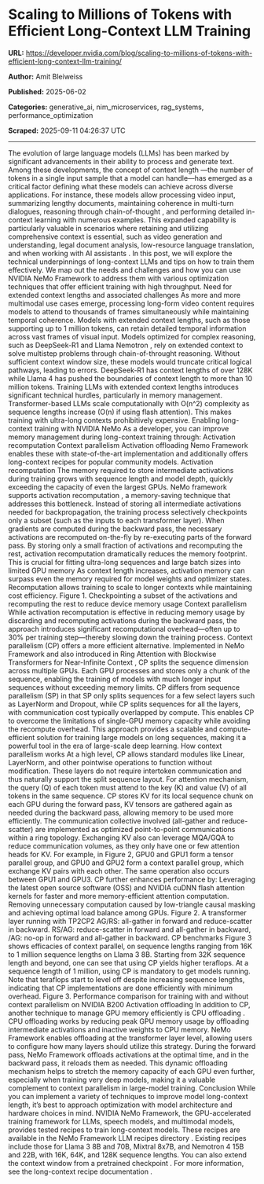 # Scaling to Millions of Tokens with Efficient Long-Context LLM Training

**URL:** https://developer.nvidia.com/blog/scaling-to-millions-of-tokens-with-efficient-long-context-llm-training/

**Author:** Amit Bleiweiss

**Published:** 2025-06-02

**Categories:** generative_ai, nim_microservices, rag_systems, performance_optimization

**Scraped:** 2025-09-11 04:26:37 UTC

---

The evolution of
large language models (LLMs)
has been marked by significant advancements in their ability to process and generate text. Among these developments, the concept of
context length
—the number of
tokens
in a single input sample that a model can handle—has emerged as a critical factor defining what these models can achieve across diverse applications.
For instance, these models allow processing video input, summarizing lengthy documents, maintaining coherence in multi-turn dialogues, reasoning through
chain-of-thought
, and performing detailed in-context learning with numerous examples. This expanded capability is particularly valuable in scenarios where retaining and utilizing comprehensive context is essential, such as video generation and understanding, legal document analysis, low-resource language translation, and when working with
AI assistants
.
In this post, we will explore the technical underpinnings of long-context LLMs and tips on how to train them effectively. We map out the needs and challenges and how you can use
NVIDIA NeMo Framework
to address them with various optimization techniques that offer efficient training with high throughput.
Need for extended context lengths and associated challenges
As more and more multimodal use cases emerge, processing long-form video content requires models to attend to thousands of frames simultaneously while maintaining temporal coherence. Models with extended context lengths, such as those supporting up to 1 million tokens, can retain detailed temporal information across vast frames of visual input.
Models optimized for complex reasoning, such as
DeepSeek-R1
and
Llama Nemotron
, rely on extended context to solve multistep problems through
chain-of-throught
reasoning. Without sufficient context window size, these models would truncate critical logical pathways, leading to errors. DeepSeek-R1 has context lengths of over 128K while Llama 4 has pushed the boundaries of context length to more than 10 million tokens.
Training LLMs with extended context lengths introduces significant technical hurdles, particularly in memory management. Transformer-based LLMs scale computationally with O(n^2) complexity as sequence lengths increase (O(n) if using flash attention). This makes training with ultra-long contexts prohibitively expensive.
Enabling long-context training with NVIDIA NeMo
As a developer, you can improve memory management during long-context training through:
Activation recomputation
Context parallelism
Activation offloading
Nemo Framework enables these with state-of-the-art implementation and additionally offers long-context recipes for popular community models.
Activation recomputation
The memory required to store intermediate activations during training grows with sequence length and model depth, quickly exceeding the capacity of even the largest GPUs.
NeMo framework supports
activation recomputation
, a memory-saving technique that addresses this bottleneck. Instead of storing all intermediate activations needed for backpropagation, the training process selectively checkpoints only a subset (such as the inputs to each transformer layer). When gradients are computed during the backward pass, the necessary activations are recomputed on-the-fly by re-executing parts of the forward pass.
By storing only a small fraction of activations and recomputing the rest, activation recomputation dramatically reduces the memory footprint. This is crucial for fitting ultra-long sequences and large batch sizes into limited GPU memory As context length increases, activation memory can surpass even the memory required for model weights and optimizer states. Recomputation allows training to scale to longer contexts while maintaining cost efficiency.
Figure 1. Checkpointing a subset of the activations and recomputing the rest to reduce device memory usage
Context parallelism
While activation recomputation is effective in reducing memory usage by discarding and recomputing activations during the backward pass, the approach introduces significant recomputational overhead—often up to 30% per training step—thereby slowing down the training process.
Context parallelism (CP)
offers a more efficient alternative. Implemented in NeMo Framework and
also introduced in
Ring Attention with Blockwise Transformers for Near-Infinite Context
, CP splits the sequence dimension across multiple GPUs. Each GPU processes and stores only a chunk of the sequence, enabling the training of models with much longer input sequences without exceeding memory limits.
CP differs from sequence parallelism (SP) in that SP only splits sequences for a few select layers such as LayerNorm and Dropout, while CP splits sequences for all the layers, with communication cost typically overlapped by compute. This enables CP to overcome the limitations of single-GPU memory capacity while avoiding the recompute overhead. This approach provides a scalable and compute-efficient solution for training large models on long sequences, making it a powerful tool in the era of large-scale deep learning.
How context parallelism works
At a high level, CP allows standard modules like Linear, LayerNorm, and other pointwise operations to function without modification. These layers do not require intertoken communication and thus naturally support the split sequence layout. For attention mechanism, the query (Q) of each token must attend to the key (K) and value (V) of all tokens in the same sequence.
CP stores KV for its local sequence chunk on each GPU during the forward pass, KV tensors are gathered again as needed during the backward pass, allowing memory to be used more efficiently. The communication collective involved (all-gather and reduce-scatter) are implemented as optimized point-to-point communications within a ring topology. Exchanging KV also can leverage MQA/GQA to reduce communication volumes, as they only have one or few attention heads for KV.
For example, in Figure 2, GPU0 and GPU1 form a tensor parallel group, and GPU0 and GPU2 form a context parallel group, which exchange KV pairs with each other. The same operation also occurs between GPU1 and GPU3. CP further enhances performance by:
Leveraging the latest open source software (OSS) and
NVIDIA cuDNN
flash attention kernels for faster and more memory-efficient attention computation.
Removing unnecessary computation caused by low-triangle causal masking and achieving optimal load balance among GPUs.
Figure 2. A transformer layer running with TP2CP2
AG/RS: all-gather in forward and reduce-scatter in backward. RS/AG: reduce-scatter in forward and all-gather in backward, /AG: no-op in forward and all-gather in backward.
CP benchmarks
Figure 3 shows efficacies of context parallel, on sequence lengths ranging from 16K to 1 million sequence lengths on Llama 3 8B. Starting from 32K sequence length and beyond, one can see that using CP yields higher teraflops. At a sequence length of 1 million, using CP is mandatory to get models running. Note that teraflops start to level off despite increasing sequence lengths, indicating that CP implementations are done efficiently with minimum overhead.
Figure 3. Performance comparison for training with and without context parallelism on NVIDIA B200
Activation offloading
In addition to CP, another technique to manage GPU memory efficiently is
CPU offloading
. CPU offloading works by reducing peak GPU memory usage by offloading intermediate activations and inactive weights to CPU memory. NeMo Framework enables offloading at the transformer layer level, allowing users to configure how many layers should utilize this strategy. During the forward pass, NeMo Framework offloads activations at the optimal time, and in the backward pass, it reloads them as needed.
This dynamic offloading mechanism helps to stretch the memory capacity of each GPU even further, especially when training very deep models, making it a valuable complement to context parallelism in large-model training.
Conclusion
While you can implement a variety of techniques to improve model long-context length, it’s best to approach optimization with model architecture and hardware choices in mind.
NVIDIA NeMo Framework, the GPU-accelerated training framework for LLMs, speech models, and multimodal models, provides tested recipes to train long-context models. These recipes are available in the
NeMo Framework LLM recipes directory
. Existing recipes include those for Llama 3 8B and 70B, Mixtral 8x7B, and Nemotron 4 15B and 22B, with 16K, 64K, and 128K sequence lengths.
You can also
extend the context window from a pretrained checkpoint
. For more information, see the
long-context recipe documentation
.